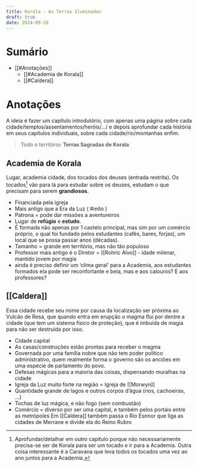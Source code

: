 ```yaml
---
title: Korala - As Terras Iluminadas
draft: true
date: 2024-09-20
---
```

# Sumário
- [[#Anotações]]
	- [[#Academia de Korala]]
	- [[#Caldera]]



# Anotações
A ideia é fazer um capítulo introdutório, com apenas uma página sobre cada cidade/templos/assentamentos/heróis/…/ e depois aprofundar cada história em seus capítulos individuais, sobre cada cidade/rio/montanhas enfim.

> Todo o território: **Terras Sagradas de Korala**
## Academia de Korala
Lugar, academia cidade, dos tocados dos deuses (entrada restrita). Os tocados[^1] vão para lá para estudar sobre os deuses, estudam o que precisam para serem **grandiosos**.
- Financiada pela igreja
- Mais antigo que a Era da Luz ( #mito )
- Patrona = pode dar missões a aventureiros
- Lugar de **refúgio** e **estudo**.
- É formada não apenas por 1 castelo principal, mas sim por um comércio próprio, o qual foi fundado pelos estudantes (cafés, bares, forjas), um local que se possa passar anos (décadas).
- Tamanho = grande em território, mas não tão populoso
- Professor mais antigo é o Diretor = [[Rohric Alvo]] - idade milenar, mantido jovem por magia
- ainda é preciso definir um ‘clima geral’ para a Academia, aos estudantes formados ela pode ser reconfortante e bela, mas e aos calouros? E aos professores?

## [[Caldera]]
Essa cidade recebe seu nome por causa da localização ser próxima ao Vulcão de Resa, que quando entra em erupção o magma flui por dentre a cidade (que tem um sistema físico de proteção), que é imbuída de magia para não ser destruída por isso.
- Cidade capital
- As casas/construções estão prontas para receber o magma
- Governada por uma família nobre que não tem poder político administrativo, quem realmente forma o governo são os anciões em uma espécie de parlamento do povo.
- Defesas mágicas para a maioria das coisas, dispensando muralhas na cidade
- Igreja da Luz muito forte na região = Igreja de [[Morwyn]]
- Quantidade grande de lagos e outros corpos d’água (rios, cachoeiras, …)
- Tochas de luz mágica, e não fogo (sem combustão)
- Comércio = diverso por ser uma capital, e também pelos portais entre as metrópoles
Em [[Caldera]] também passa o Rio Esnnor que liga as cidades de Merrane e divide ela do Reino Rubro




















[^1]: Aprofundar/detalhar em outro capítulo porque não necessariamente precisa-se ser de Korala para ser um tocado e ir para a Academia. Outra coisa interessante é a Caravana que leva todos os tocados uma vez ao ano juntos para a Academia.
